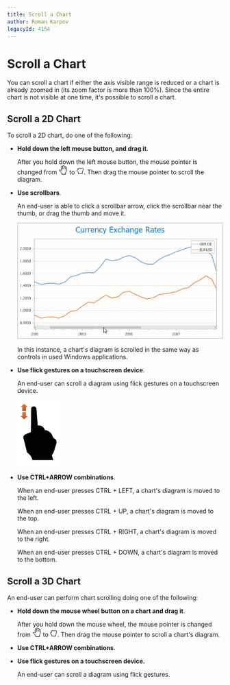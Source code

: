 ```yaml
---
title: Scroll a Chart
author: Roman Karpov
legacyId: 4154
---
```

# Scroll a Chart
You can scroll a chart if either the axis visible range is reduced or a chart is already zoomed in (its zoom factor is more than 100%). Since the entire chart is not visible at one time, it's possible to scroll a chart.

## Scroll a 2D Chart
To scroll a 2D chart, do one of the following:
* **Hold down the left mouse button, and drag it**.
	
	After you hold down the left mouse button, the mouse pointer is changed from ![ZoomingChart5](../../images/img7227.gif) to ![ZoomingChart6](../../images/img7228.jpeg). Then drag the mouse pointer to scroll the diagram.
* **Use scrollbars**.
	
	An end-user is able to click a scrollbar arrow, click the scrollbar near the thumb, or drag the thumb and move it.
	
	![ChartScroll_0](../../images/img7258.png)
	
	In this instance, a chart's diagram is scrolled in the same way as controls in used Windows applications.
* **Use flick gestures on a touchscreen device**.
	
	An end-user can scroll a diagram using flick gestures on a  touchscreen device.
	
	![Gesture_Scroll](../../images/img18691.png)
* **Use CTRL+ARROW combinations**.
	
	When an end-user presses CTRL + LEFT, a chart's diagram is moved to the left.
	
	When an end-user presses CTRL + UP, a chart's diagram is moved to the top.
	
	When an end-user presses CTRL + RIGHT, a chart's diagram is moved to the right.
	
	When an end-user presses CTRL + DOWN, a chart's diagram is moved to the bottom.

## Scroll a 3D Chart
An end-user can perform chart scrolling doing one of the following:
* **Hold down the mouse wheel button on a chart and drag it**.
	
	After you hold down the mouse wheel, the mouse pointer is changed from ![ZoomingChart5](../../images/img7227.gif) to ![ZoomingChart6](../../images/img7228.jpeg). Then drag the mouse pointer to scroll a chart's diagram.
* **Use CTRL+ARROW combinations**.
* **Use flick gestures on a touchscreen device.**
	
	An end-user  can scroll a diagram using flick gestures.
